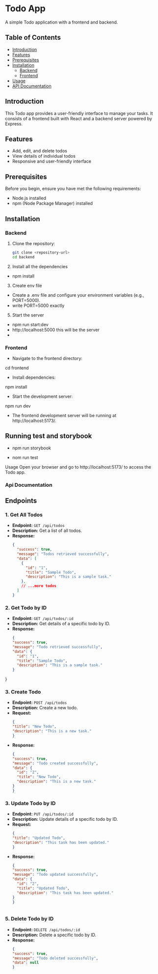 # Todo App

A simple Todo application with a frontend and backend.

## Table of Contents

- [Introduction](#introduction)
- [Features](#features)
- [Prerequisites](#prerequisites)
- [Installation](#installation)
  - [Backend](#backend)
  - [Frontend](#frontend)
- [Usage](#usage)
- [API Documentation](#api-documentation)

## Introduction

This Todo app provides a user-friendly interface to manage your tasks. It consists of a frontend built with React and a backend server powered by Express.

## Features

- Add, edit, and delete todos
- View details of individual todos
- Responsive and user-friendly interface

## Prerequisites

Before you begin, ensure you have met the following requirements:

- Node.js installed
- npm (Node Package Manager) installed

## Installation

### Backend

1. Clone the repository:

   ```bash
   git clone <repository-url>
   cd backend
   
2. Install all the dependencies
 - npm install

3. Create env file

 - Create a .env file and configure your environment variables (e.g., PORT=5000).
 - write PORT=5000 exactly 

5. Start the server
- npm run start:dev
- http://localhost:5000 this will be the server
- 
### Frontend
- Navigate to the frontend directory:

 cd frontend
- Install dependencies:

 npm install
 
- Start the development server:

npm run dev

- The frontend development server will be running at http://localhost:5173/.

## Running test and storybook

- npm run storybook

- nom run test

Usage
Open your browser and go to http://localhost:5173/ to access the Todo app.

### Api Documentation

## Endpoints

### 1. Get All Todos

- **Endpoint:** `GET /api/todos`
- **Description:** Get a list of all todos.
- **Response:**
  ```json
  {
    "success": true,
    "message": "Todos retrieved successfully",
    "data": [
      {
        "id": "1",
        "title": "Sample Todo",
        "description": "This is a sample task."
      },
      // ...more todos
    ]
  }
  
### 2. Get Todo by ID

- **Endpoint:** `GET /api/todos/:id`
- **Description:** Get details of a specific todo by ID.
- **Response:**
  ```json
  {
  "success": true,
  "message": "Todo retrieved successfully",
  "data": {
    "id": "1",
    "title": "Sample Todo",
    "description": "This is a sample task."
  }
}

### 3. Create Todo

- **Endpoint:** `POST /api/todos`
- **Description:** Create a new todo.
- **Request:**
  ```json
  {
  "title": "New Todo",
  "description": "This is a new task."
  }

- **Response:**
  ```json
  {
  "success": true,
  "message": "Todo created successfully",
  "data": {
    "id": "2",
    "title": "New Todo",
    "description": "This is a new task."
  }
  }

### 3. Update Todo by ID

- **Endpoint:** `PUT /api/todos/:id`
- **Description:** Update details of a specific todo by ID.
- **Request:**
  ```json
  {
  "title": "Updated Todo",
  "description": "This task has been updated."
  }

- **Response:**
  ```json
  {
  "success": true,
  "message": "Todo updated successfully",
  "data": {
    "id": "2",
    "title": "Updated Todo",
    "description": "This task has been updated."
  }
  }



### 5. Delete Todo by ID

- **Endpoint:** `DELETE /api/todos/:id`
- **Description:**  Delete a specific todo by ID.
- **Response:**
  ```json
  {
  "success": true,
  "message": "Todo deleted successfully",
  "data": null
  }


